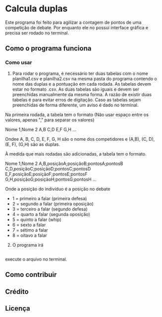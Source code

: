 # Calcula duplas 

Este programa foi feito para agilizar a contagem de pontos de uma competição de debate. Por enquanto ele no possui interface gráfica e 
precisa ser rodado no terminal.

## Como o programa funciona

### Como usar
1. Para rodar o programa, é necessário ter duas tabelas com o nome planilha1.csv e planilha2.csv na mesma pasta do programa contendo o nome das duplas e a pontuação em cada rodada.
As tabelas devem estar no formato .csv. As duas tabelas são iguais e devem ser preenchidas manualmente da mesma forma. A razão de existir 
duas tabelas é para evitar erros de digitação. Caso as tabelas sejam preenchidas de forma diferente, um aviso é dado no terminal.

Na primeira rodada, a tabela tem o formato (Não usar espaço entre os valores, apenas "," para separar os valores)

Nome 1,Nome 2
A,B
C,D
E,F
G,H
...

Ondee A, B, C, D, E, F, G, H são o nome dos competidores e (A,B), (C, D), (E, F), (G,H) são as duplas.

À medida que mais rodadas são adicionadas, a tabela tem o formato.

Nome 1,Nome 2
A,B,posiçãoA;posiçãoB;pontosA;pontosB
C,D,posiçãoC;posiçãoD;pontosC;pontosD
E,F,posiçãoE;posiçãoF;pontosE;pontosF
G,H,posiçãoG;posiçãoH;pontosG;pontosH
...

Onde a posição do indivíduo é a posição no debate 
* 1 = primeiro a falar (primeira defesa)
* 2 = segundo a falar (primeira oposição)
* 3 = terceiro a falar (segundo defesa)
* 4 = quarto a falar (segunda oposição)
* 5 = quinto a falar (whip)
* 6 = sexto a falar
* 7 = sétimo a falar
* 8 = oitavo a falar


2. O programa irá 

##
execute o arquivo no terminal.


## Como contribuir

## Crédito

## Licença
